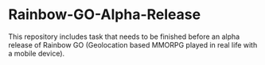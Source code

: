 # Rainbow-GO-Alpha-Release

This repository includes task that needs to be finished before an alpha release of Rainbow GO (Geolocation based MMORPG played in real life with a mobile device).
